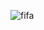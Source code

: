 ![fifa](https://github.com/meriemhela/CheckpointReactProps/assets/95054117/1b6ff013-0cc7-4c8e-ad15-f7b15514f517)
